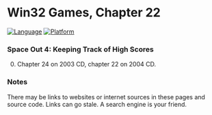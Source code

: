 # Win32 Games, Chapter 22
[![Language](https://img.shields.io/badge/Language%20-C++-blue.svg)](https://github.com/GeorgePimpleton/Win32-games/)
[![Platform](https://img.shields.io/badge/Platform%20-Win32-blue.svg)](https://github.com/GeorgePimpleton/Win32-games/)

### Space Out 4: Keeping Track of High Scores
0. Chapter 24 on 2003 CD, chapter 22 on 2004 CD.

### Notes
There may be links to websites or internet sources in these pages and source code. Links can go stale. A search engine is your friend.
